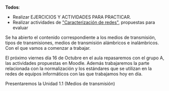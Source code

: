 **Todos**:

* Realizar EJERCICIOS Y ACTIVIDADES PARA PRACTICAR.
* Realizar actividades de ["Caracterización de redes"](https://www.macalleperez.com/curso/mod/page/view.php?id=5679 "Caracterización de redes locales"), propuestas para evaluar

Se ha abierto el contenido correspondiente a los medios de transmisión, tipos de transmisiones, medios de transmisión alámbricos e inalámbricos. Con el que vamos a comenzar a trabajar.

El próximo viernes día 16 de Octubre en el aula  repasaremos con el grupo A, las actividades propuestas en Moodle. Además trabajaremos la parte relacionada con la normalización y los estándares que se utilizan en la redes de equipos informáticos con las que trabajamos hoy en día. 

Presentaremos la Unidad 1.1 (Medios de transmisión) 
